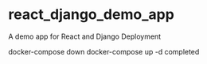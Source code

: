 # react_django_demo_app
A demo app for React and Django Deployment

docker-compose down
docker-compose up -d
completed
